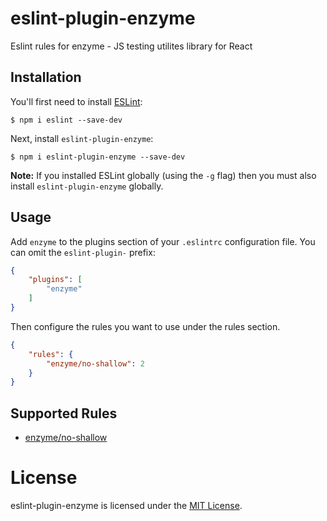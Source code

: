 # eslint-plugin-enzyme

Eslint rules for enzyme - JS testing utilites library for React

## Installation

You'll first need to install [ESLint](http://eslint.org):

```
$ npm i eslint --save-dev
```

Next, install `eslint-plugin-enzyme`:

```
$ npm i eslint-plugin-enzyme --save-dev
```

**Note:** If you installed ESLint globally (using the `-g` flag) then you must also install `eslint-plugin-enzyme` globally.

## Usage

Add `enzyme` to the plugins section of your `.eslintrc` configuration file. You can omit the `eslint-plugin-` prefix:

```json
{
    "plugins": [
        "enzyme"
    ]
}
```


Then configure the rules you want to use under the rules section.

```json
{
    "rules": {
        "enzyme/no-shallow": 2
    }
}
```

## Supported Rules

* [enzyme/no-shallow](docs/rules/no-shallow.md)

# License

eslint-plugin-enzyme is licensed under the [MIT License](http://www.opensource.org/licenses/mit-license.php).





